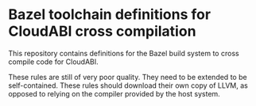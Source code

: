 # Bazel toolchain definitions for CloudABI cross compilation

This repository contains definitions for the Bazel build system to cross
compile code for CloudABI.

These rules are still of very poor quality. They need to be extended to
be self-contained. These rules should download their own copy of LLVM,
as opposed to relying on the compiler provided by the host system.
